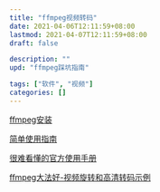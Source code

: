 ```yaml
---
title: "ffmpeg视频转码"
date: 2021-04-06T12:11:59+08:00
lastmod: 2021-04-07T12:11:59+08:00
draft: false

description: ""
upd: "ffmpeg踩坑指南"

tags: ["软件", "视频"]
categories: []
---
```


[ffmpeg安装](https://blog.csdn.net/topia_csdn/article/details/110110774)

[简单使用指南](https://www.jianshu.com/p/4f399b9dfb43)

[很难看懂的官方使用手册](https://ffmpeg.org/ffmpeg.html)

[ffmpeg大法好-视频旋转和高清转码示例](https://cherrot.com/snippet/2013/05/24/transpose-video-with-ffmpeg.html)

